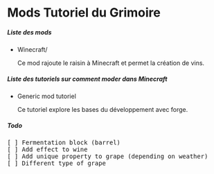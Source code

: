 <h1>Mods Tutoriel du Grimoire</h1>

<h5>Liste des mods</h5>

* Winecraft/ 
<br/><p>Ce mod rajoute le raisin à Minecraft et permet la création de vins.</p>


<h5>Liste des tutoriels sur comment moder dans Minecraft</h5>

* <a src="http://www.minecraftforge.net/wiki/Generic_Mod" target="__blank">Generic mod tutoriel</a>
<br/><p>Ce tutoriel explore les bases du développement avec forge.</p>

<h5>Todo</h5>

<pre>
[ ] Fermentation block (barrel) 
[ ] Add effect to wine
[ ] Add unique property to grape (depending on weather)
[ ] Different type of grape
</pre>
